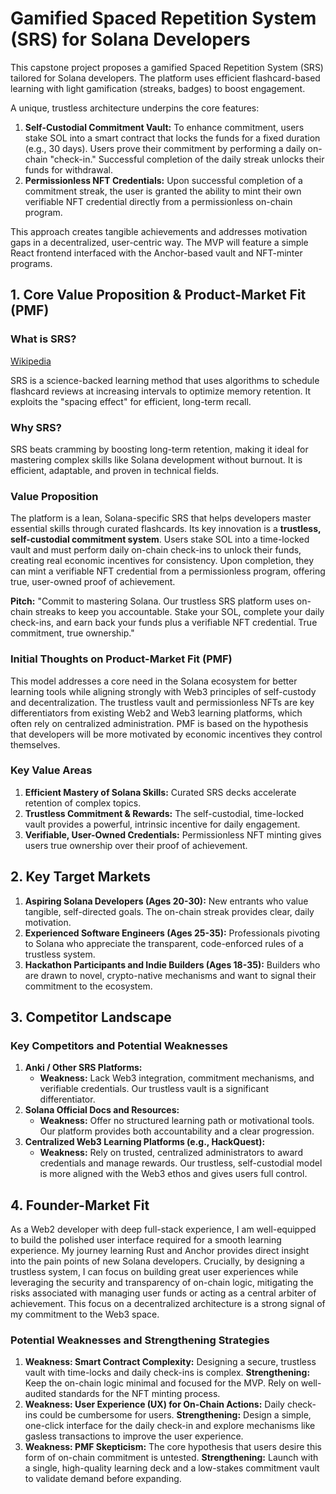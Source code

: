 # Gamified Spaced Repetition System (SRS) for Solana Developers

This capstone project proposes a gamified Spaced Repetition System (SRS)
tailored for Solana developers. The platform uses efficient flashcard-based
learning with light gamification (streaks, badges) to boost engagement.

A unique, trustless architecture underpins the core features:

1.  **Self-Custodial Commitment Vault:** To enhance commitment, users stake SOL
    into a smart contract that locks the funds for a fixed duration (e.g., 30
    days). Users prove their commitment by performing a daily on-chain
    "check-in." Successful completion of the daily streak unlocks their funds
    for withdrawal.
2.  **Permissionless NFT Credentials:** Upon successful completion of a
    commitment streak, the user is granted the ability to mint their own
    verifiable NFT credential directly from a permissionless on-chain program.

This approach creates tangible achievements and addresses motivation gaps in a
decentralized, user-centric way. The MVP will feature a simple React frontend
interfaced with the Anchor-based vault and NFT-minter programs.

## 1. Core Value Proposition & Product-Market Fit (PMF)

### What is SRS?

[Wikipedia](https://en.wikipedia.org/wiki/Spaced_repetition)

SRS is a science-backed learning method that uses algorithms to schedule
flashcard reviews at increasing intervals to optimize memory retention. It
exploits the "spacing effect" for efficient, long-term recall.

### Why SRS?

SRS beats cramming by boosting long-term retention, making it ideal for
mastering complex skills like Solana development without burnout. It is
efficient, adaptable, and proven in technical fields.

### Value Proposition

The platform is a lean, Solana-specific SRS that helps developers master
essential skills through curated flashcards. Its key innovation is a
**trustless, self-custodial commitment system**. Users stake SOL into a
time-locked vault and must perform daily on-chain check-ins to unlock their
funds, creating real economic incentives for consistency. Upon completion, they
can mint a verifiable NFT credential from a permissionless program, offering
true, user-owned proof of achievement.

**Pitch:** "Commit to mastering Solana. Our trustless SRS platform uses
on-chain streaks to keep you accountable. Stake your SOL, complete your daily
check-ins, and earn back your funds plus a verifiable NFT credential. True
commitment, true ownership."

### Initial Thoughts on Product-Market Fit (PMF)

This model addresses a core need in the Solana ecosystem for better learning
tools while aligning strongly with Web3 principles of self-custody and
decentralization. The trustless vault and permissionless NFTs are key
differentiators from existing Web2 and Web3 learning platforms, which often
rely on centralized administration. PMF is based on the hypothesis that
developers will be more motivated by economic incentives they control
themselves.

### Key Value Areas

1.  **Efficient Mastery of Solana Skills:** Curated SRS decks accelerate
    retention of complex topics.
2.  **Trustless Commitment & Rewards:** The self-custodial, time-locked vault
    provides a powerful, intrinsic incentive for daily engagement.
3.  **Verifiable, User-Owned Credentials:** Permissionless NFT minting gives
    users true ownership over their proof of achievement.

## 2. Key Target Markets

1.  **Aspiring Solana Developers (Ages 20-30):** New entrants who value
    tangible, self-directed goals. The on-chain streak provides clear, daily
    motivation.
2.  **Experienced Software Engineers (Ages 25-35):** Professionals pivoting to
    Solana who appreciate the transparent, code-enforced rules of a trustless
    system.
3.  **Hackathon Participants and Indie Builders (Ages 18-35):** Builders who
    are drawn to novel, crypto-native mechanisms and want to signal their
    commitment to the ecosystem.

## 3. Competitor Landscape

### Key Competitors and Potential Weaknesses

1.  **Anki / Other SRS Platforms:**
    -   **Weakness:** Lack Web3 integration, commitment mechanisms, and
        verifiable credentials. Our trustless vault is a significant
        differentiator.
2.  **Solana Official Docs and Resources:**
    -   **Weakness:** Offer no structured learning path or motivational tools.
        Our platform provides both accountability and a clear progression.
3.  **Centralized Web3 Learning Platforms (e.g., HackQuest):**
    -   **Weakness:** Rely on trusted, centralized administrators to award
        credentials and manage rewards. Our trustless, self-custodial model is
        more aligned with the Web3 ethos and gives users full control.

## 4. Founder-Market Fit

As a Web2 developer with deep full-stack experience, I am well-equipped to
build the polished user interface required for a smooth learning experience. My
journey learning Rust and Anchor provides direct insight into the pain points
of new Solana developers. Crucially, by designing a trustless system, I can
focus on building great user experiences while leveraging the security and
transparency of on-chain logic, mitigating the risks associated with managing
user funds or acting as a central arbiter of achievement. This focus on a
decentralized architecture is a strong signal of my commitment to the Web3
space.

### Potential Weaknesses and Strengthening Strategies

1.  **Weakness: Smart Contract Complexity:** Designing a secure, trustless vault
    with time-locks and daily check-ins is complex. **Strengthening:** Keep the
    on-chain logic minimal and focused for the MVP. Rely on well-audited
    standards for the NFT minting process.
2.  **Weakness: User Experience (UX) for On-Chain Actions:** Daily check-ins
    could be cumbersome for users. **Strengthening:** Design a simple, one-click
    interface for the daily check-in and explore mechanisms like gasless
    transactions to improve the user experience.
3.  **Weakness: PMF Skepticism:** The core hypothesis that users desire this
    form of on-chain commitment is untested. **Strengthening:** Launch with a
    single, high-quality learning deck and a low-stakes commitment vault to
    validate demand before expanding.